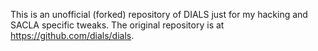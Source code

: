 This is an unofficial (forked) repository of DIALS just for my hacking and SACLA specific tweaks.
The original repository is at https://github.com/dials/dials.
